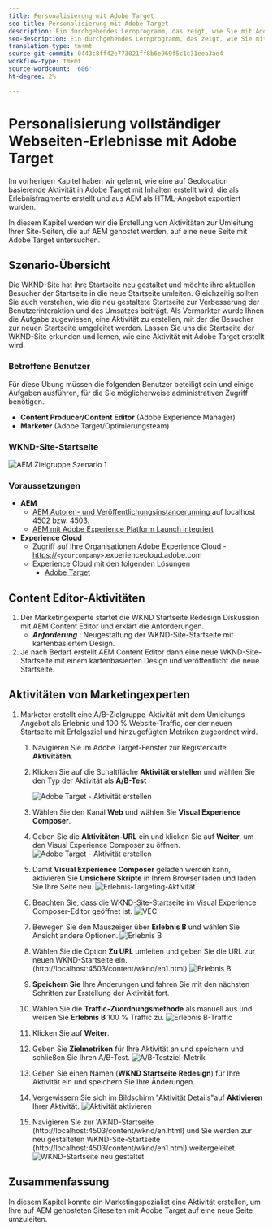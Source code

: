 ```yaml
---
title: Personalisierung mit Adobe Target
seo-title: Personalisierung mit Adobe Target
description: Ein durchgehendes Lernprogramm, das zeigt, wie Sie mit Adobe Target personalisierte Erlebnisse erstellen und bereitstellen können.
seo-description: Ein durchgehendes Lernprogramm, das zeigt, wie Sie mit Adobe Target personalisierte Erlebnisse erstellen und bereitstellen können.
translation-type: tm+mt
source-git-commit: 0443c8ff42e773021ff8b6e969f5c1c31eea3ae4
workflow-type: tm+mt
source-wordcount: '606'
ht-degree: 2%

---
```



# Personalisierung vollständiger Webseiten-Erlebnisse mit Adobe Target

Im vorherigen Kapitel haben wir gelernt, wie eine auf Geolocation basierende Aktivität in Adobe Target mit Inhalten erstellt wird, die als Erlebnisfragmente erstellt und aus AEM als HTML-Angebot exportiert wurden.

In diesem Kapitel werden wir die Erstellung von Aktivitäten zur Umleitung Ihrer Site-Seiten, die auf AEM gehostet werden, auf eine neue Seite mit Adobe Target untersuchen.

## Szenario-Übersicht

Die WKND-Site hat ihre Startseite neu gestaltet und möchte ihre aktuellen Besucher der Startseite in die neue Startseite umleiten. Gleichzeitig sollten Sie auch verstehen, wie die neu gestaltete Startseite zur Verbesserung der Benutzerinteraktion und des Umsatzes beiträgt. Als Vermarkter wurde Ihnen die Aufgabe zugewiesen, eine Aktivität zu erstellen, mit der die Besucher zur neuen Startseite umgeleitet werden. Lassen Sie uns die Startseite der WKND-Site erkunden und lernen, wie eine Aktivität mit Adobe Target erstellt wird.

### Betroffene Benutzer

Für diese Übung müssen die folgenden Benutzer beteiligt sein und einige Aufgaben ausführen, für die Sie möglicherweise administrativen Zugriff benötigen.

* **Content Producer/Content Editor**  (Adobe Experience Manager)
* **Marketer** (Adobe Target/Optimierungsteam)

### WKND-Site-Startseite

![AEM Zielgruppe Szenario 1](assets/personalization-use-case-2/aem-target-use-case-2.png)

### Voraussetzungen

* **AEM**
   * [AEM Autoren- und Veröffentlichungsinstancerunning ](./implementation.md#getting-aem) auf localhost 4502 bzw. 4503.
   * [AEM mit Adobe Experience Platform Launch integriert](./using-launch-adobe-io.md#aem-target-using-launch-by-adobe)
* **Experience Cloud**
   * Zugriff auf Ihre Organisationen Adobe Experience Cloud - <https://>`<yourcompany>`.experiencecloud.adobe.com
   * Experience Cloud mit den folgenden Lösungen
      * [Adobe Target](https://experiencecloud.adobe.com)

## Content Editor-Aktivitäten

1. Der Marketingexperte startet die WKND Startseite Redesign Diskussion mit AEM Content Editor und erklärt die Anforderungen.
   * ***Anforderung*** : Neugestaltung der WKND-Site-Startseite mit kartenbasiertem Design.
2. Je nach Bedarf erstellt AEM Content Editor dann eine neue WKND-Site-Startseite mit einem kartenbasierten Design und veröffentlicht die neue Startseite.

## Aktivitäten von Marketingexperten

1. Marketer erstellt eine A/B-Zielgruppe-Aktivität mit dem Umleitungs-Angebot als Erlebnis und 100 % Website-Traffic, der der neuen Startseite mit Erfolgsziel und hinzugefügten Metriken zugeordnet wird.
   1. Navigieren Sie im Adobe Target-Fenster zur Registerkarte **Aktivitäten**.
   2. Klicken Sie auf die Schaltfläche **Aktivität erstellen** und wählen Sie den Typ der Aktivität als **A/B-Test**

      ![Adobe Target - Aktivität erstellen](assets/personalization-use-case-2/create-ab-activity.png)
   3. Wählen Sie den Kanal **Web** und wählen Sie **Visual Experience Composer**.
   4. Geben Sie die **Aktivitäten-URL** ein und klicken Sie auf **Weiter**, um den Visual Experience Composer zu öffnen.
      ![Adobe Target - Aktivität erstellen](assets/personalization-use-case-2/create-activity-ab-name.png)
   5. Damit **Visual Experience Composer** geladen werden kann, aktivieren Sie **Unsichere Skripte** in Ihrem Browser laden und laden Sie Ihre Seite neu.
      ![Erlebnis-Targeting-Aktivität](assets/personalization-use-case-1/load-unsafe-scripts.png)
   6. Beachten Sie, dass die WKND-Site-Startseite im Visual Experience Composer-Editor geöffnet ist.
      ![VEC](assets/personalization-use-case-2/vec.png)
   7. Bewegen Sie den Mauszeiger über **Erlebnis B** und wählen Sie Ansicht andere Optionen.
      ![Erlebnis B](assets/personalization-use-case-2/redirect-url.png)
   8. Wählen Sie die Option **Zu URL** umleiten und geben Sie die URL zur neuen WKND-Startseite ein. (http://localhost:4503/content/wknd/en1.html)
      ![Erlebnis B](assets/personalization-use-case-2/redirect-url-2.png)
   9. **Speichern Sie** Ihre Änderungen und fahren Sie mit den nächsten Schritten zur Erstellung der Aktivität fort.
   10. Wählen Sie die **Traffic-Zuordnungsmethode** als manuell aus und weisen Sie **Erlebnis B** 100 % Traffic zu.
      ![Erlebnis B-Traffic](assets/personalization-use-case-2/traffic.png)
   11. Klicken Sie auf **Weiter**.
   12. Geben Sie **Zielmetriken** für Ihre Aktivität an und speichern und schließen Sie Ihren A/B-Test.
      ![A/B-Testziel-Metrik](assets/personalization-use-case-2/goal-metric.png)
   13. Geben Sie einen Namen (**WKND Startseite Redesign**) für Ihre Aktivität ein und speichern Sie Ihre Änderungen.
   14. Vergewissern Sie sich im Bildschirm &quot;Aktivität Details&quot;auf **Aktivieren** Ihrer Aktivität.
      ![Aktivität aktivieren](assets/personalization-use-case-2/ab-activate.png)
   15. Navigieren Sie zur WKND-Startseite (http://localhost:4503/content/wknd/en.html) und Sie werden zur neu gestalteten WKND-Site-Startseite (http://localhost:4503/content/wknd/en1.html) weitergeleitet.
      ![WKND-Startseite neu gestaltet](assets/personalization-use-case-2/WKND-home-page-redesign.png)

## Zusammenfassung

In diesem Kapitel konnte ein Marketingspezialist eine Aktivität erstellen, um Ihre auf AEM gehosteten Siteseiten mit Adobe Target auf eine neue Seite umzuleiten.
